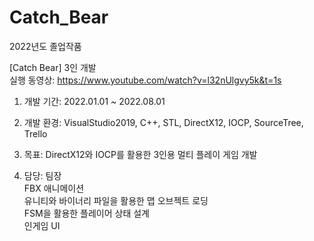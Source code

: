 # Catch_Bear
2022년도 졸업작품

[Catch Bear] 3인 개발  
실행 동영상: https://www.youtube.com/watch?v=l32nUlgvy5k&t=1s  

1) 개발 기간: 2022.01.01 ~ 2022.08.01  

3) 개발 환경: VisualStudio2019, C++, STL, DirectX12, IOCP, SourceTree, Trello  

5) 목표: DirectX12와 IOCP를 활용한 3인용 멀티 플레이 게임 개발  

7) 담당: 팀장  
FBX 애니메이션  
유니티와 바이너리 파일을 활용한 맵 오브젝트 로딩  
FSM을 활용한 플레이어 상태 설계  
인게임 UI  
